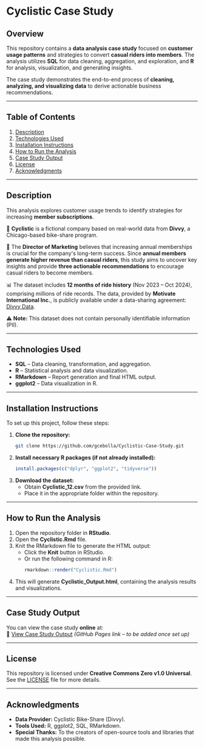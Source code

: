 # **Cyclistic Case Study**

## **Overview**  
This repository contains a **data analysis case study** focused on **customer usage patterns** and strategies to convert **casual riders into members**. The analysis utilizes **SQL** for data cleaning, aggregation, and exploration, and **R** for analysis, visualization, and generating insights.  

The case study demonstrates the end-to-end process of **cleaning, analyzing, and visualizing data** to derive actionable business recommendations.  

---

## **Table of Contents**  
1. [Description](#description)  
2. [Technologies Used](#technologies-used)  
3. [Installation Instructions](#installation-instructions)  
4. [How to Run the Analysis](#how-to-run-the-analysis)  
5. [Case Study Output](#case-study-output)  
6. [License](#license)  
7. [Acknowledgments](#acknowledgments)  

---

## **Description**  
This analysis explores customer usage trends to identify strategies for increasing **member subscriptions**.  

🚴 **Cyclistic** is a fictional company based on real-world data from **Divvy**, a Chicago-based bike-share program.  

📌 The **Director of Marketing** believes that increasing annual memberships is crucial for the company's long-term success. Since **annual members generate higher revenue than casual riders**, this study aims to uncover key insights and provide **three actionable recommendations** to encourage casual riders to become members.  

📊 The dataset includes **12 months of ride history** (Nov 2023 – Oct 2024), comprising millions of ride records. The data, provided by **Motivate International Inc.**, is publicly available under a data-sharing agreement: [Divvy Data](https://divvy-tripdata.s3.amazonaws.com/index.html).  

⚠️ **Note:** This dataset does not contain personally identifiable information (PII).  

---

## **Technologies Used**  
- **SQL** – Data cleaning, transformation, and aggregation.  
- **R** – Statistical analysis and data visualization.  
- **RMarkdown** – Report generation and final HTML output.  
- **ggplot2** – Data visualization in R.  

---

## **Installation Instructions**  
To set up this project, follow these steps:  

1. **Clone the repository:**  
   ```bash
   git clone https://github.com/gcebolla/Cyclistic-Case-Study.git
   ```
2. **Install necessary R packages (if not already installed):**  
   ```r
   install.packages(c("dplyr", "ggplot2", "tidyverse"))
   ```
3. **Download the dataset:**  
   - Obtain **Cyclistic_12.csv** from the provided link.  
   - Place it in the appropriate folder within the repository.  

---

## **How to Run the Analysis**  
1. Open the repository folder in **RStudio**.  
2. Open the **Cyclistic.Rmd** file.  
3. Knit the RMarkdown file to generate the HTML output:  
   - Click the **Knit** button in RStudio.  
   - Or run the following command in R:  
     ```r
     rmarkdown::render("Cyclistic.Rmd")
     ```
4. This will generate **Cyclistic_Output.html**, containing the analysis results and visualizations.  

---

## **Case Study Output**  
You can view the case study **online** at:  
📄 [View Case Study Output](https://gcebolla.github.io/Cyclistic-Case-Study/Cyclistic_Output.html) *(GitHub Pages link – to be added once set up)*  

---

## **License**  
This repository is licensed under **Creative Commons Zero v1.0 Universal**.  
See the [LICENSE](LICENSE) file for more details.  

---

## **Acknowledgments**  
- **Data Provider:** Cyclistic Bike-Share (Divvy).  
- **Tools Used:** R, ggplot2, SQL, RMarkdown.  
- **Special Thanks:** To the creators of open-source tools and libraries that made this analysis possible. 
